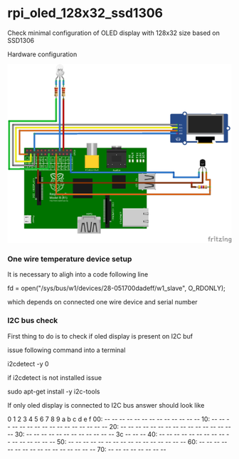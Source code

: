 # rpi_oled_128x32_ssd1306

Check minimal configuration of OLED display with 128x32 size based on SSD1306

Hardware configuration

![Hardware_Configuration](rpi_oled_128x32_ssd1306_bb.png)

### One wire temperature device setup

It is necessary to aligh into a code following line

fd = open("/sys/bus/w1/devices/28-051700dadeff/w1_slave", O_RDONLY);

which depends on connected one wire device and serial number

### I2C bus check

First thing to do is to check if oled display is present on I2C buf

issue following command into a terminal

i2cdetect -y 0

if i2cdetect is not installed issue

sudo apt-get install -y i2c-tools

If only oled display is connected to I2C bus answer should look like

0  1  2  3  4  5  6  7  8  9  a  b  c  d  e  f
00:          -- -- -- -- -- -- -- -- -- -- -- -- --
10: -- -- -- -- -- -- -- -- -- -- -- -- -- -- -- --
20: -- -- -- -- -- -- -- -- -- -- -- -- -- -- -- --
30: -- -- -- -- -- -- -- -- -- -- -- -- 3c -- -- --
40: -- -- -- -- -- -- -- -- -- -- -- -- -- -- -- --
50: -- -- -- -- -- -- -- -- -- -- -- -- -- -- -- --
60: -- -- -- -- -- -- -- -- -- -- -- -- -- -- -- --
70: -- -- -- -- -- -- -- --
